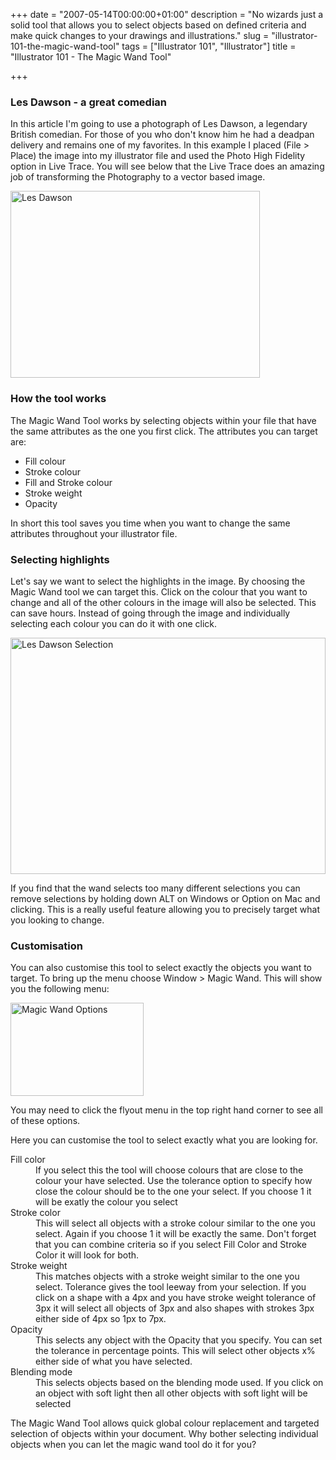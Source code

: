 +++
date = "2007-05-14T00:00:00+01:00"
description = "No wizards just a solid tool that allows you to select objects based on defined criteria and make quick changes to your drawings and illustrations."
slug = "illustrator-101-the-magic-wand-tool"
tags = ["Illustrator 101", "Illustrator"]
title = "Illustrator 101 - The Magic Wand Tool"

+++

<h3>Les Dawson - a great comedian</h3>

<p>In this article I'm going to use a photograph of Les Dawson, a legendary British comedian. For those of you who don't know him he had a deadpan delivery and remains one of my favorites. In this example I placed (File > Place) the image into my illustrator file and used the Photo High Fidelity option in Live Trace. You will see below that the Live Trace does an amazing job of transforming the Photography to a vector based image.</p>

<img src="/images/articles/les_photo.jpg" alt="Les Dawson" title="Les Dawson" width="399" height="299" />

<h3>How the tool works</h3>
<p>The Magic Wand Tool works by selecting objects within your file that have the same attributes as the one you first click. The attributes you can target are:</p>

<ul>
<li>Fill colour</li>
<li>Stroke colour</li>
<li>Fill and Stroke colour</li>
<li>Stroke weight</li>
<li>Opacity</li>
</ul>

<p>In short this tool saves you time when you want to change the same attributes throughout your illustrator file.</p> 

<h3>Selecting highlights</h3>

<p>Let's say we want to select the highlights in the image. By choosing the Magic Wand tool we can target this. Click on the colour that you want to change and all of the other colours in the image will also be selected. This can save hours. Instead of going through the image and individually selecting each colour you can do it with one click.</p> 

<img src="/images/articles/les_selection.jpg" alt="Les Dawson Selection" title="Les Dawson Selection" width="504" height="378" />

<p>If you find that the wand selects too many different selections you can remove selections by holding down ALT on Windows or Option on Mac and clicking. This is a really useful feature allowing you to precisely target what you looking to change. </p>

<h3>Customisation</h3>

<p>You can also customise this tool to select exactly the objects you want to target. To bring up the menu choose Window > Magic Wand. This will show you the following menu:</p>

<img src="/images/articles/magic_wand_options.jpg" alt="Magic Wand Options" title="Magic Wand Options" width="213" height="149" />

<p>You may need to click the flyout menu in the top right hand corner to see all of these options.</p> 

<p>Here you can customise the tool to select exactly what you are looking for. </p>

<dl>
<dt>Fill color</dt>
<dd>If you select this the tool will choose colours that are close to the colour your have selected. Use the tolerance option to specify how close the colour should be to the one your select. If you choose 1 it will be exatly the colour you select</dd>
<dt>Stroke color</dt>
<dd>This will select all objects with a stroke colour similar to the one you select. Again if you choose 1 it will be exactly the same. Don't forget that you can combine criteria so if you select Fill Color and Stroke Color it will look for both.</dd>
<dt>Stroke weight</dt>
<dd>This matches objects with a stroke weight similar to the one you select. Tolerance gives the tool leeway from your selection. If you click on a shape with a 4px and you have stroke weight tolerance of 3px it will select all objects of 3px and also shapes with strokes 3px either side of 4px so 1px to 7px. </dd>
<dt>Opacity</dt>
<dd>This selects any object with the Opacity that you specify. You can set the tolerance in percentage points. This will select other objects x% either side of what you have selected. </dd>
<dt>Blending mode</dt>
<dd>This selects objects based on the blending mode used. If you click on an object with soft light then all other objects with soft light will be selected</dd>
</dl>

<p>The Magic Wand Tool allows quick global colour replacement and targeted selection of objects within your document. Why bother selecting individual objects when you can let the magic wand tool do it for you?</p>


